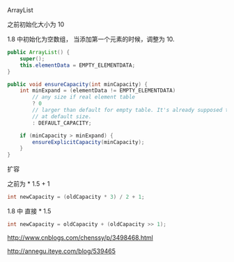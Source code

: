 ArrayList 

之前初始化大小为 10

1.8 中初始化为空数组， 当添加第一个元素的时候，调整为 10.

```java
public ArrayList() {
    super();
    this.elementData = EMPTY_ELEMENTDATA;
}
```

```java
public void ensureCapacity(int minCapacity) {
    int minExpand = (elementData != EMPTY_ELEMENTDATA)
        // any size if real element table
        ? 0
        // larger than default for empty table. It's already supposed to be
        // at default size.
        : DEFAULT_CAPACITY;

    if (minCapacity > minExpand) {
        ensureExplicitCapacity(minCapacity);
    }
}
```
    

扩容

之前为 * 1.5 + 1

```java
int newCapacity = (oldCapacity * 3) / 2 + 1;
```

1.8 中 直接 * 1.5 

```java
int newCapacity = oldCapacity + (oldCapacity >> 1);
```

http://www.cnblogs.com/chenssy/p/3498468.html


http://annegu.iteye.com/blog/539465
